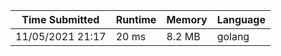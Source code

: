Time Submitted | Runtime | Memory | Language
-------------- | ------ | ------- | ------ |
11/05/2021 21:17| 20 ms |	8.2 MB | golang